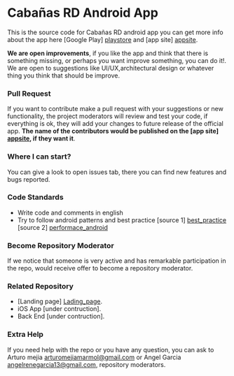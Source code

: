 
# Cabañas RD Android App


This is the source code for Cabañas RD android app you can get more info about the
app here [Google Play] [playstore] and [app site] [appsite].

**We are open improvements**, if you like the app and  think that there is something  missing, or perhaps you want  improve something, you can do it!. We are open to suggestions like UI/UX,architectural design  or whatever thing you think that should be improve.

### Pull Request

If you want to contribute make a pull request with your suggestions or new functionality, 
the project moderators will review and test your code, if everything is ok, they will add your changes to future release of the official  app. **The name of the contributors would be published on the [app site] [appsite], if they want it**.

### Where I can start?
You can give a look to open issues tab, there you can find  new features and bugs reported.


### Code Standards
 - Write code and comments in english
 - Try to follow android patterns and best practice [source 1] [best_practice] [source 2] [performace_android]

### Become Repository Moderator
If we notice that someone is very active and has remarkable participation in the repo, would receive offer to become a repository moderator. 
 
### Related Repository
- [Landing page] [Lading_page]. 
- iOS App [under contruction].
- Back End [under contruction].
 

### Extra Help

If you need help with the repo or you have any question, you can ask to Arturo mejia arturomejiamarmol@gmail.com or Angel Garcia angelrenegarcia13@gmail.com, repository moderators.

[Lading_page]: <https://github.com/cabanasrd/cabanasrd.github.io>
[performace_android]: <https://www.youtube.com/playlist?list=PLWz5rJ2EKKc9CBxr3BVjPTPoDPLdPIFCE>
[best_practice]: <https://www.youtube.com/playlist?list=PLWz5rJ2EKKc-lJo_RGGXL2Psr8vVCTWjM>
[playstore]: <https://play.google.com/store/apps/details?id=com.cabanasrd>
[appsite]: <http://cabanasrd.com.do/>
